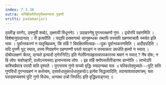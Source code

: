 ```yaml
---
index: 7.3.36
sutra: अर्त्तिह्रीब्लीरीक्नूयीक्ष्माय्यातां पुङ्णौ
vritti: padamanjari
---
```


 ठ्व्लीङ् वरणेऽ, ठ्क्नूयी शब्देऽ, ठ्क्ष्मायी विधूननेऽ । उदाहरणेषु पुगन्तलक्षणो गुणः । द्वयोरपि ग्रहणमिति । विशेषानुपादानात् । री इत्यपीति । यद्यपि प्रस्रवणार्थः सानुबन्धकः तथापि तस्यापि ग्रहणमाचार्यैः स्मर्यत इति भावः । पूर्वान्तकरणं न यादृच्छिकम्, किं तर्हि ? विवक्षितमित्याह---पुकः पूर्वान्तकरणमिति । अदीदपदिति । यदि पुनर्णेः पुट् स्यात्, तस्य णिग्रहणेन ग्रहणाण्णौ परतो यदङ्गं न तस्याकार उपधेति ह्रस्वो न स्यात् । दोषोपलक्षणं चैतत्, दाप्यते इत्यादौ ठ्णेरनिटिऽ इति णेर्लोपेनापहृतत्वात्पकारस्य श्रवणं न स्यात् ? नैष दोषः; न हि लोपः सर्वापहारी, ठलोऽन्त्यस्यऽ इत्यन्त्यस्य लोपः । इह तर्हि क्नोपयतीतीडागमः प्राप्नोति । लाभोऽपि कश्चिन्नैवात्र परादौ सति दृश्यते । पुगन्तस्य गुणो वाच्यो वृद्धिः स्यादन्यथा यतः ॥ यत्किलेदमुच्यते---पुटि सति गुणविधौ पुगन्तग्रहणं न कर्तव्यम्, ठ्सार्वधातुकार्धधातुकयोःऽ इत्येव सिद्धत्वादिति, तदप्याशावादमात्रम्; यतः परादावप्यवश्यं पुटि गुणो विधेयः, अन्यथा ठचो ञ्णितिऽ इति वृद्धिप्रसङ्गात् ॥